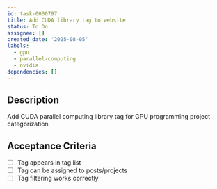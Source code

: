 ```yaml
---
id: task-0000797
title: Add CUDA library tag to website
status: To Do
assignee: []
created_date: '2025-08-05'
labels:
  - gpu
  - parallel-computing
  - nvidia
dependencies: []
---
```


## Description

Add CUDA parallel computing library tag for GPU programming project categorization

## Acceptance Criteria

- [ ] Tag appears in tag list
- [ ] Tag can be assigned to posts/projects
- [ ] Tag filtering works correctly

